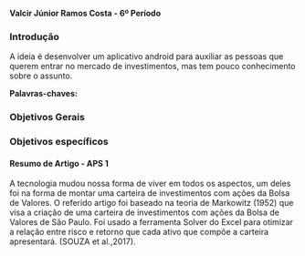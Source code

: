 **Valcir Júnior Ramos Costa - 6º Período**


### Introdução
A ideia é desenvolver um aplicativo android para auxiliar as pessoas que querem entrar no mercado de investimentos,
mas tem pouco conhecimento sobre o assunto.

**Palavras-chaves:**

### Objetivos Gerais

### Objetivos específicos

#### Resumo de Artigo - APS 1
A tecnologia mudou nossa forma de viver em todos os aspectos, um deles foi na forma de montar uma carteira de investimentos com ações da Bolsa de Valores. O referido artigo foi baseado na teoria de Markowitz (1952) que visa a criação de uma carteira de investimentos com ações da Bolsa de Valores de São Paulo. Foi usado a ferramenta Solver do Excel para otimizar a relação entre risco e retorno que cada ativo que compõe a carteira apresentará. (SOUZA et al.,2017).
